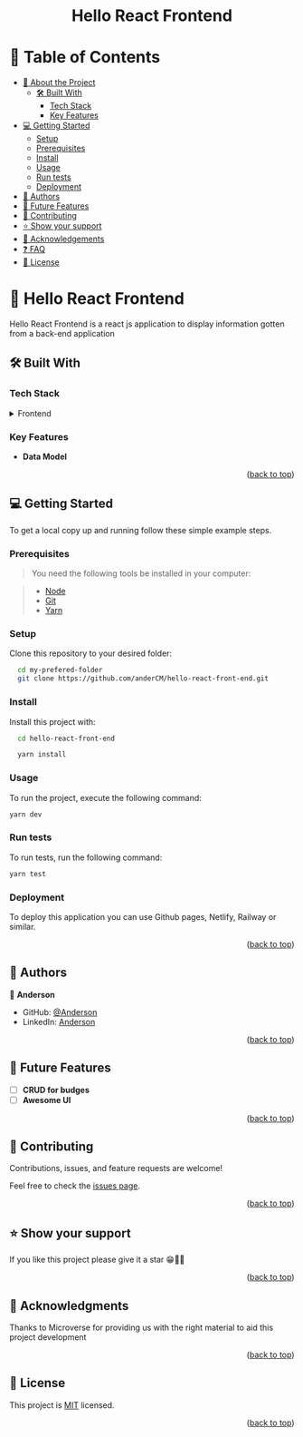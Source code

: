 <div align="center">
  <h1><b>Hello React Frontend</b></h1>
</div>

# 📗 Table of Contents

- [📖 About the Project](#about-project)
  - [🛠 Built With](#built-with)
    - [Tech Stack](#tech-stack)
    - [Key Features](#key-features)
- [💻 Getting Started](#getting-started)
  - [Setup](#setup)
  - [Prerequisites](#prerequisites)
  - [Install](#install)
  - [Usage](#usage)
  - [Run tests](#run-tests)
  - [Deployment](#triangular_flag_on_post-deployment)
- [👥 Authors](#authors)
- [🔭 Future Features](#future-features)
- [🤝 Contributing](#contributing)
- [⭐️ Show your support](#support)
- [🙏 Acknowledgements](#acknowledgements)
- [❓ FAQ](#faq)
- [📝 License](#license)

# 📖 Hello React Frontend <a name="about-project"></a>

Hello React Frontend is a react js application to display information gotten from a back-end application
## 🛠 Built With <a name="built-with"></a>

### Tech Stack <a name="tech-stack"></a>

<details>
  <summary>Frontend</summary>
  <ul>
    <li><a href="https://vitejs.dev/">Vite</a></li>
    <li><a href="https://react.dev/">React js</a></li>
  </ul>
  </details>

### Key Features <a name="key-features"></a>

- **Data Model**

<p align="right">(<a href="#readme-top">back to top</a>)</p>

## 💻 Getting Started <a name="getting-started"></a>

To get a local copy up and running follow these simple example steps.

### Prerequisites

> You need the following tools be installed in your computer:

> - [Node](https://nodejs.org/)
> - [Git](https://www.linode.com/docs/guides/how-to-install-git-on-linux-mac-and-windows/)
> - [Yarn](https://yarnpkg.com/)

### Setup

Clone this repository to your desired folder:

```sh
  cd my-prefered-folder
  git clone https://github.com/anderCM/hello-react-front-end.git

```

### Install

Install this project with:

```sh
  cd hello-react-front-end

  yarn install
```

### Usage

To run the project, execute the following command:

```sh
yarn dev
```

### Run tests

To run tests, run the following command:

```sh
yarn test
```

### Deployment
To deploy this application you can use Github pages, Netlify, Railway or similar.

<p align="right">(<a href="#readme-top">back to top</a>)</p>

## 👥 Authors <a name="authors"></a>

👤 **Anderson**

- GitHub: [@Anderson](https://github.com/anderCM)
- LinkedIn: [Anderson](https://www.linkedin.com/in/andersoncanales/)

<p align="right">(<a href="#readme-top">back to top</a>)</p>

## 🔭 Future Features <a name="future-features"></a>

- [ ] **CRUD for budges**
- [ ] **Awesome UI**

<p align="right">(<a href="#readme-top">back to top</a>)</p>

## 🤝 Contributing <a name="contributing"></a>

Contributions, issues, and feature requests are welcome!

Feel free to check the [issues page](https://github.com/anderCM/hello-react-front-end/issues).

<p align="right">(<a href="#readme-top">back to top</a>)</p>

## ⭐️ Show your support <a name="support"></a>

If you like this project please give it a star 😁🌟✨

<p align="right">(<a href="#readme-top">back to top</a>)</p>

## 🙏 Acknowledgments <a name="acknowledgements"></a>
Thanks to Microverse for providing us with the right material to aid this project development

<p align="right">(<a href="#readme-top">back to top</a>)</p>

## 📝 License <a name="license"></a>

This project is [MIT](./LICENSE) licensed.

<p align="right">(<a href="#readme-top">back to top</a>)</p>

